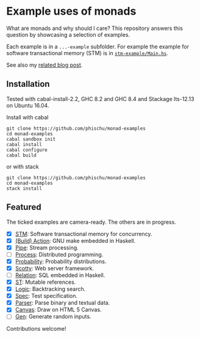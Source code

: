 # Example uses of monads

What are monads and why should I care? This repository answers this question by showcasing a selection of examples.

Each example is in a `...-example` subfolder. For example the example for software transactional memory (STM) is in [`stm-example/Main.hs`](stm-example/Main.hs).

See also my [related blog post](https://haskellexists.blogspot.com/2017/02/ten-example-uses-of-monads.html).

## Installation

Tested with cabal-install-2.2, GHC 8.2 and GHC 8.4 and Stackage lts-12.13 on Ubuntu 16.04.

Install with cabal

```
git clone https://github.com/phischu/monad-examples
cd monad-examples
cabal sandbox init
cabal install
cabal configure
cabal build
```

or with stack

```
git clone https://github.com/phischu/monad-examples
cd monad-examples
stack install
```

## Featured

The ticked examples are camera-ready. The others are in progress.

- [x] [STM](https://hackage.haskell.org/package/stm/docs/Control-Monad-STM.html#t:STM): Software transactional memory for concurrency.
- [x] [(Build) Action](https://hackage.haskell.org/package/shake/docs/Development-Shake.html#t:Action): GNU make embedded in Haskell.
- [x] [Pipe](https://hackage.haskell.org/package/pipes/docs/Pipes.html#t:Pipe): Stream processing.
- [ ] [Process](https://hackage.haskell.org/package/distributed-process/docs/Control-Distributed-Process.html#t:Process): Distributed programming.
- [x] [Probability](https://hackage.haskell.org/package/probability/docs/Numeric-Probability-Distribution.html#t:T): Probability distributions.
- [x] [Scotty](https://hackage.haskell.org/package/scotty/docs/Web-Scotty.html#t:ScottyM): Web server framework.
- [ ] [Relation](https://hackage.haskell.org/package/relational-query/docs/Database-Relational-Monad-BaseType.html#t:Relation): SQL embedded in Haskell.
- [x] [ST](https://hackage.haskell.org/package/base/docs/Control-Monad-ST.html#t:ST): Mutable references.
- [x] [Logic](https://hackage.haskell.org/package/logict/docs/Control-Monad-Logic.html#t:Logic): Backtracking search.
- [x] [Spec](https://hackage.haskell.org/package/hspec-core/docs/Test-Hspec-Core-Spec.html#t:Spec): Test specification.
- [x] [Parser](https://hackage.haskell.org/package/attoparsec/docs/Data-Attoparsec-Text.html#t:Parser): Parse binary and textual data.
- [x] [Canvas](https://hackage.haskell.org/package/blank-canvas/docs/Graphics-Blank.html#t:Canvas): Draw on HTML 5 Canvas.
- [ ] [Gen](https://hackage.haskell.org/package/QuickCheck/docs/Test-QuickCheck.html#t:Gen): Generate random inputs.

Contributions welcome!
